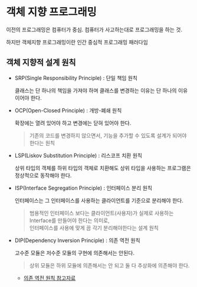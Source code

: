 # 객체 지향 프로그래밍

이전의 프로그래밍은 컴퓨터가 중심. 컴퓨터가 사고하는대로 프로그래밍을 하는 것.

하지만 객체지향 프로그래밍이란 인간 중심적 프로그래밍 패러다임

## 객체 지향적 설계 원칙

- SRP(Single Responsibility Principle) : 단일 책임 원칙

  클래스는 단 하나의 책임을 가져야 하며 클래스를 변경하는 이유는 단 하나의 이유이어야 한다.

- OCP(Open-Closed Principle) : 개방-폐쇄 원칙

  확장에는 열려 있어야 하고 변경에는 닫혀 있어야 한다.

  > 기존의 코드를 변경하지 않으면서, 기능을 추가할 수 있도록 설계가 되어야 한다는 원칙

- LSP(Liskov Substitution Principle) : 리스코프 치환 원칙

  상위 타입의 객체를 하위 타입의 객체로 치환해도 상위 타입을 사용하는 프로그램은 정상적으로 동작해야 한다.

- ISP(Interface Segregation Principle) : 인터페이스 분리 원칙

  인터페이스는 그 인터페이스를 사용하는 클라이언트를 기준으로 분리해야 한다.

  > 범용적인 인터페이스 보다는 클라이언트(사용자)가 실제로 사용하는 Interface를 만들어야 한다는 의미로, <br>
  > 인터페이스를 사용에 맞게 끔 각기 분리해야한다는 설계 원칙

- DIP(Dependency Inversion Principle) : 의존 역전 원칙

  고수준 모듈은 저수준 모듈의 구현에 의존해서는 안된다.

  > 상위 모듈은 하위 모듈에 의존해서는 안 되고 둘 다 추상화에 의존해야 한다.

  - [의존 역전 원칙 참고자료](https://blog.itcode.dev/posts/2021/08/17/dependency-inversion-principle)
